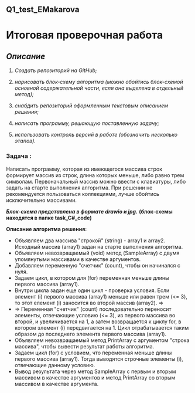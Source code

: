 ## Q1_test_EMakarova

# Итоговая проверочная работа
## ***Описание***
1. *Создать репозиторий на GitHub;*

2. *нарисовать блок-схему алгоритма (можно обойтись блок-схемой основной содержательной части, если она выделена в отдельный метод);*

3. *снабдить репозиторий оформленным текстовым описанием решения;*

4. *написать программу, решающую поставленную задачу;*

5. *использовать контроль версий в работе (обозначить несколько этапов).*


### **Задача** :
Написать программу, которая из имеющегося массива строк формирует массив из строк, длина которых меньше, либо равно трем символам. Первоначальный массив можно ввести с клавиатуры, либо задать на старте выполнения алгоритма. При решении не рекомендуется пользоваться коллекциями, лучше обойтись исключительно массивами.

__*Блок-схема представлена в формате drawio и jpg.*__ **(блок-схемы находятся в папке task_C#_code)**


**Описание алгоритма решения:**
* Объявляем два массива "строкой" (string) - array1 и array2. Исходный массив (array1) задан на старте выполнения алгоритма.
* Объявляем невозвращаемый (void) метод (SampleArray) с двумя упомянутыми массивами в качестве аргументов.
* Добавляем переменную "счетчик" (count), чтобы он начинался с нуля.
* Задаем цикл, в котором для (for) переменная меньше длины первого массива (array1).
* Внутри цикла задан еще один цикл - проверка условия. Если элемент (i) первого массива (array1) меньше или равен трем (<= 3), то этот елемент (i) заносится во второй массив (array2). =>
* => Переменная "счетчик" (count) последовательно переносит элементы, отвечающие условию (<= 3), из первого массива во второй, и увеличивается на 1, а затем возвращается к циклу for, в котором элемент (i) передвигается на 1. Цикл отрабатывается таким образом до последнего элемента первого массива (array1).
* Объявляем невозвращаемый метод PrintArray с аргументом "строка массива", чтобы вывести результат работы алгоритма.
* Задаем цикл (for) с условием, что переменная меньше длины первого массива (array1). Тогда выводятся строчные элементы (i), отвечающие данному условию.
* Вывод результата через метод SampleArray с первым и вторым массивом в качестве аргументов и метод PrintArray со вторым массивом в качестве аргумента.
